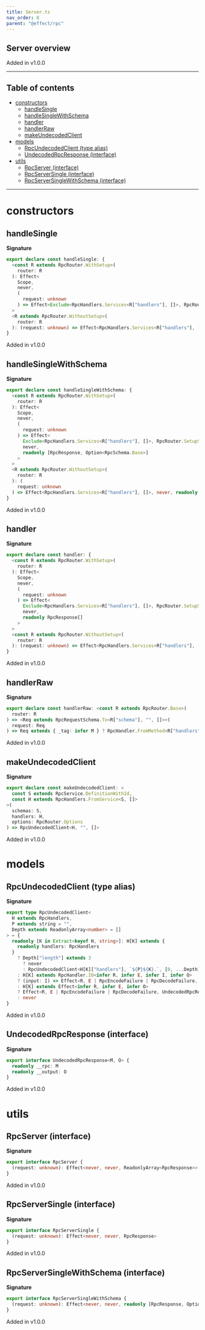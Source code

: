 ```yaml
---
title: Server.ts
nav_order: 8
parent: "@effect/rpc"
---
```


## Server overview

Added in v1.0.0

---

<h2 class="text-delta">Table of contents</h2>

- [constructors](#constructors)
  - [handleSingle](#handlesingle)
  - [handleSingleWithSchema](#handlesinglewithschema)
  - [handler](#handler)
  - [handlerRaw](#handlerraw)
  - [makeUndecodedClient](#makeundecodedclient)
- [models](#models)
  - [RpcUndecodedClient (type alias)](#rpcundecodedclient-type-alias)
  - [UndecodedRpcResponse (interface)](#undecodedrpcresponse-interface)
- [utils](#utils)
  - [RpcServer (interface)](#rpcserver-interface)
  - [RpcServerSingle (interface)](#rpcserversingle-interface)
  - [RpcServerSingleWithSchema (interface)](#rpcserversinglewithschema-interface)

---

# constructors

## handleSingle

**Signature**

```ts
export declare const handleSingle: {
  <const R extends RpcRouter.WithSetup>(
    router: R
  ): Effect<
    Scope,
    never,
    (
      request: unknown
    ) => Effect<Exclude<RpcHandlers.Services<R["handlers"], []>, RpcRouter.SetupServices<R>>, never, RpcResponse>
  >
  <R extends RpcRouter.WithoutSetup>(
    router: R
  ): (request: unknown) => Effect<RpcHandlers.Services<R["handlers"], []>, never, RpcResponse>
}
```

Added in v1.0.0

## handleSingleWithSchema

**Signature**

```ts
export declare const handleSingleWithSchema: {
  <const R extends RpcRouter.WithSetup>(
    router: R
  ): Effect<
    Scope,
    never,
    (
      request: unknown
    ) => Effect<
      Exclude<RpcHandlers.Services<R["handlers"], []>, RpcRouter.SetupServices<R>>,
      never,
      readonly [RpcResponse, Option<RpcSchema.Base>]
    >
  >
  <R extends RpcRouter.WithoutSetup>(
    router: R
  ): (
    request: unknown
  ) => Effect<RpcHandlers.Services<R["handlers"], []>, never, readonly [RpcResponse, Option<RpcSchema.Base>]>
}
```

Added in v1.0.0

## handler

**Signature**

```ts
export declare const handler: {
  <const R extends RpcRouter.WithSetup>(
    router: R
  ): Effect<
    Scope,
    never,
    (
      request: unknown
    ) => Effect<
      Exclude<RpcHandlers.Services<R["handlers"], []>, RpcRouter.SetupServices<R>>,
      never,
      readonly RpcResponse[]
    >
  >
  <const R extends RpcRouter.WithoutSetup>(
    router: R
  ): (request: unknown) => Effect<RpcHandlers.Services<R["handlers"], []>, never, readonly RpcResponse[]>
}
```

Added in v1.0.0

## handlerRaw

**Signature**

```ts
export declare const handlerRaw: <const R extends RpcRouter.Base>(
  router: R
) => <Req extends RpcRequestSchema.To<R["schema"], "", []>>(
  request: Req
) => Req extends { _tag: infer M } ? RpcHandler.FromMethod<R["handlers"], M, never, RpcEncodeFailure> : never
```

Added in v1.0.0

## makeUndecodedClient

**Signature**

```ts
export declare const makeUndecodedClient: <
  const S extends RpcService.DefinitionWithId,
  const H extends RpcHandlers.FromService<S, []>
>(
  schemas: S,
  handlers: H,
  options: RpcRouter.Options
) => RpcUndecodedClient<H, "", []>
```

Added in v1.0.0

# models

## RpcUndecodedClient (type alias)

**Signature**

```ts
export type RpcUndecodedClient<
  H extends RpcHandlers,
  P extends string = "",
  Depth extends ReadonlyArray<number> = []
> = {
  readonly [K in Extract<keyof H, string>]: H[K] extends {
    readonly handlers: RpcHandlers
  }
    ? Depth["length"] extends 3
      ? never
      : RpcUndecodedClient<H[K]["handlers"], `${P}${K}.`, [0, ...Depth]>
    : H[K] extends RpcHandler.IO<infer R, infer E, infer I, infer O>
    ? (input: I) => Effect<R, E | RpcEncodeFailure | RpcDecodeFailure, UndecodedRpcResponse<`${P}${K}`, O>>
    : H[K] extends Effect<infer R, infer E, infer O>
    ? Effect<R, E | RpcEncodeFailure | RpcDecodeFailure, UndecodedRpcResponse<`${P}${K}`, O>>
    : never
}
```

Added in v1.0.0

## UndecodedRpcResponse (interface)

**Signature**

```ts
export interface UndecodedRpcResponse<M, O> {
  readonly __rpc: M
  readonly __output: O
}
```

Added in v1.0.0

# utils

## RpcServer (interface)

**Signature**

```ts
export interface RpcServer {
  (request: unknown): Effect<never, never, ReadonlyArray<RpcResponse>>
}
```

Added in v1.0.0

## RpcServerSingle (interface)

**Signature**

```ts
export interface RpcServerSingle {
  (request: unknown): Effect<never, never, RpcResponse>
}
```

Added in v1.0.0

## RpcServerSingleWithSchema (interface)

**Signature**

```ts
export interface RpcServerSingleWithSchema {
  (request: unknown): Effect<never, never, readonly [RpcResponse, Option<RpcSchema.Base>]>
}
```

Added in v1.0.0
